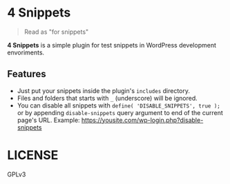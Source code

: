 # 4 Snippets

> Read as "for snippets"

**4 Snippets** is a simple plugin for test snippets in WordPress development envoriments.

## Features

- Just put your snippets inside the plugin's <code>includes</code> directory.
- Files and folders that starts with <code>_</code> (underscore) will be ignored.
- You can disable all snippets with `define( 'DISABLE_SNIPPETS', true );` or by appending `disable-snippets` query argument to end of the current page's URL. Example: https://yousite.com/wp-login.php?disable-snippets

# LICENSE

GPLv3
